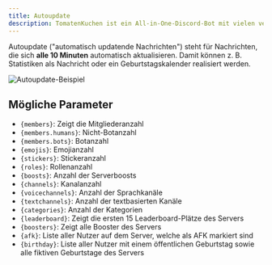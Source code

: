 ```yaml
---
title: Autoupdate
description: TomatenKuchen ist ein All-in-One-Discord-Bot mit vielen verschiedenen Funktionen. Erklärt automatisch aktualisierende Nachrichten und listet mögliche Parameter auf.
---
```


Autoupdate ("automatisch updatende Nachrichten") steht für Nachrichten, die sich **alle 10 Minuten** automatisch aktualisieren. Damit können z. B. Statistiken als Nachricht oder ein Geburtstagskalender realisiert werden.

![Autoupdate-Beispiel](/img/autoupdate_example.png)

## Mögliche Parameter

- `{members}`: Zeigt die Mitgliederanzahl
- `{members.humans}`: Nicht-Botanzahl
- `{members.bots}`: Botanzahl
- `{emojis}`: Emojianzahl
- `{stickers}`: Stickeranzahl
- `{roles}`: Rollenanzahl
- `{boosts}`: Anzahl der Serverboosts
- `{channels}`: Kanalanzahl
- `{voicechannels}`: Anzahl der Sprachkanäle
- `{textchannels}`: Anzahl der textbasierten Kanäle
- `{categories}`: Anzahl der Kategorien
- `{leaderboard}`: Zeigt die ersten 15 Leaderboard-Plätze des Servers
- `{boosters}`: Zeigt alle Booster des Servers
- `{afk}`: Liste aller Nutzer auf dem Server, welche als AFK markiert sind
- `{birthday}`: Liste aller Nutzer mit einem öffentlichen Geburtstag sowie alle fiktiven Geburtstage des Servers
